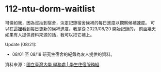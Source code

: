 # 112-ntu-dorm-waitlist
可憐如我，因為沒抽到宿舍，決定記錄宿舍候補的每日進度以觀察候補速度。
可以在[這裡](https://alan-kuan.github.io/112-ntu-dorm-waitlist/)看到每日更新的候補進度，我是從 2023/08/20 開始記錄的，
前面幾天如果有人提供資料來源的話，我可以把它補上。

Update [08/21]:
- 08/01 至 08/18 研究生宿舍的紀錄為友人提供的資料。

資料來源：[國立臺灣大學 學務處 | 學生住宿服務組](https://osa_dorm.ntu.edu.tw/)
